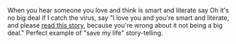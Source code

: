 When you hear someone you love and think is smart and literate say Oh it's no big deal if I catch the virus, say "I love you and you're smart and literate, and please <a href="https://thesunmagazine.org/issues/534/just-this-breath">read this story</a>, because you're wrong about it not being a big deal." Perfect example of "save my life" story-telling.
